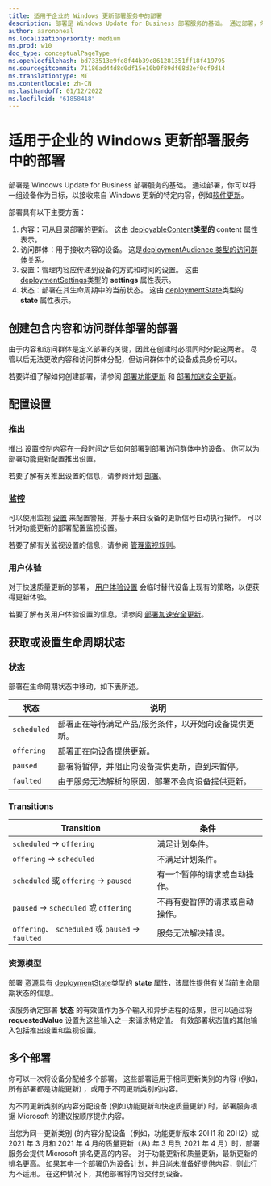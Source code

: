 ```yaml
---
title: 适用于企业的 Windows 更新部署服务中的部署
description: 部署是 Windows Update for Business 部署服务的基础。 通过部署，你可以面向一组设备，以接收来自 Windows 更新（如软件更新）的特定内容。
author: aarononeal
ms.localizationpriority: medium
ms.prod: w10
doc_type: conceptualPageType
ms.openlocfilehash: bd733513e9fe8f44b39c861281351ff18f419795
ms.sourcegitcommit: 71186ad44d8d0df15e10b0f89df68d2ef0cf9d14
ms.translationtype: MT
ms.contentlocale: zh-CN
ms.lasthandoff: 01/12/2022
ms.locfileid: "61858418"
---
```

# <a name="deployments-in-the-windows-update-for-business-deployment-service"></a>适用于企业的 Windows 更新部署服务中的部署

部署是 Windows Update for Business 部署服务的基础。 通过部署，你可以将一组设备作为目标，以接收来自 Windows 更新的特定内容，例如[软件更新](windowsupdates-software-updates.md)。

部署具有以下主要方面：

1. 内容：可从目录部署的更新。 这由 [deployableContent](/graph/api/resources/windowsupdates-deployablecontent)**类型的** content 属性表示。
2. 访问群体：用于接收内容的设备。 这是[deploymentAudience 类型的访问群体](/graph/api/resources/windowsupdates-deploymentaudience)关系。 
3. 设置：管理内容应传递到设备的方式和时间的设置。 这由 [deploymentSettings](/graph/api/resources/windowsupdates-deploymentsettings)类型的 **settings** 属性表示。
4. 状态：部署在其生命周期中的当前状态。 这由 [deploymentState](/graph/api/resources/windowsupdates-deploymentstate)类型的 **state** 属性表示。

## <a name="create-a-deployment-with-content-and-an-audience"></a>创建包含内容和访问群体部署的部署


由于内容和访问群体是定义部署的关键，因此在创建时必须同时分配这两者。 尽管以后无法更改内容和访问群体分配，但访问群体中的设备成员身份可以。

若要详细了解如何创建部署，请参阅 [部署功能更新](windowsupdates-deploy-update.md) 和 [部署加速安全更新](windowsupdates-deploy-expedited-update.md)。

## <a name="configure-settings"></a>配置设置

### <a name="rollout"></a>推出

[推出](/graph/api/resources/windowsupdates-rolloutsettings) 设置控制内容在一段时间之后如何部署到部署访问群体中的设备。 你可以为部署功能更新配置推出设置。

若要了解有关推出设置的信息，请参阅计划 [部署](windowsupdates-schedule-deployment.md)。

### <a name="monitoring"></a>监控

可以使用监视 [设置](/graph/api/resources/windowsupdates-monitoringsettings) 来配置警报，并基于来自设备的更新信号自动执行操作。 可以针对功能更新的部署配置监视设置。


若要了解有关监视设置的信息，请参阅 [管理监视规则](windowsupdates-manage-monitoring-rules.md)。

### <a name="user-experience"></a>用户体验

对于快速质量更新的部署， [用户体验设置](/graph/api/resources/windowsupdates-userexperiencesettings) 会临时替代设备上现有的策略，以便获得更新体验。

若要了解有关用户体验设置的信息，请参阅 [部署加速安全更新](windowsupdates-deploy-expedited-update.md)。

## <a name="get-or-set-lifecycle-state"></a>获取或设置生命周期状态

### <a name="states"></a>状态

部署在生命周期状态中移动，如下表所述。

| 状态       | 说明                                                                                       |
|-------------|---------------------------------------------------------------------------------------------------|
| `scheduled` | 部署正在等待满足产品/服务条件，以开始向设备提供更新。 |
| `offering`  | 部署正在向设备提供更新。                                                 |
| `paused`    | 部署将暂停，并阻止向设备提供更新，直到未暂停。  |
| `faulted`   | 由于服务无法解析的原因，部署不会向设备提供更新。  |


### <a name="transitions"></a>Transitions

| Transition                           | 条件                                |
|--------------------------------------|------------------------------------------|
| `scheduled` → `offering`             | 满足计划条件。             |
| `offering` → `scheduled`             | 不满足计划条件。         |
| `scheduled` 或 `offering` → `paused` | 有一个暂停的请求或自动操作。 |
| `paused` → `scheduled` 或 `offering` | 不再有要暂停的请求或自动操作。 |
| `offering`、 `scheduled` 或 `paused` → `faulted` | 服务无法解决错误。 |

### <a name="resource-model"></a>资源模型

部署 [资源](/graph/api/resources/windowsupdates-deployment)具有 [deploymentState](/graph/api/resources/windowsupdates-deploymentstate)类型的 **state** 属性，该属性提供有关当前生命周期状态的信息。

该服务确定部署 **状态** 的有效值作为多个输入和异步进程的结果，但可以通过将 **requestedValue** 设置为这些输入之一来请求特定值。 有效部署状态值的其他输入包括推出设置和监视设置。

## <a name="multiple-deployments"></a>多个部署

你可以一次将设备分配给多个部署。 这些部署适用于相同更新类别的内容 (例如，所有部署都是功能更新) ，或用于不同更新类别的内容。

为不同更新类别的内容分配设备 (例如功能更新和快速质量更新) 时，部署服务根据 Microsoft 的建议按顺序提供内容。

当您为同一更新类别 (的内容分配设备（例如，功能更新版本 20H1 和 20H2）或 2021 年 3 月和 2021 年 4 月的质量更新（从) 年 3 月到 2021 年 4 月）时，部署服务会提供 Microsoft 排名更高的内容。 对于功能更新和质量更新，最新更新的排名更高。 如果其中一个部署仍为设备计划，并且尚未准备好提供内容，则此行为不适用。 在这种情况下，其他部署将内容交付到设备。
